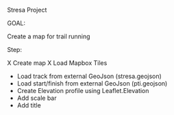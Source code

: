 Stresa Project

GOAL:

Create a map for trail running

Step:

X Create map
X Load Mapbox Tiles
- Load track from external GeoJson (stresa.geojson)
- Load start/finish from external GeoJson (pti.geojson)
- Create Elevation profile using Leaflet.Elevation
- Add scale bar
- Add title
